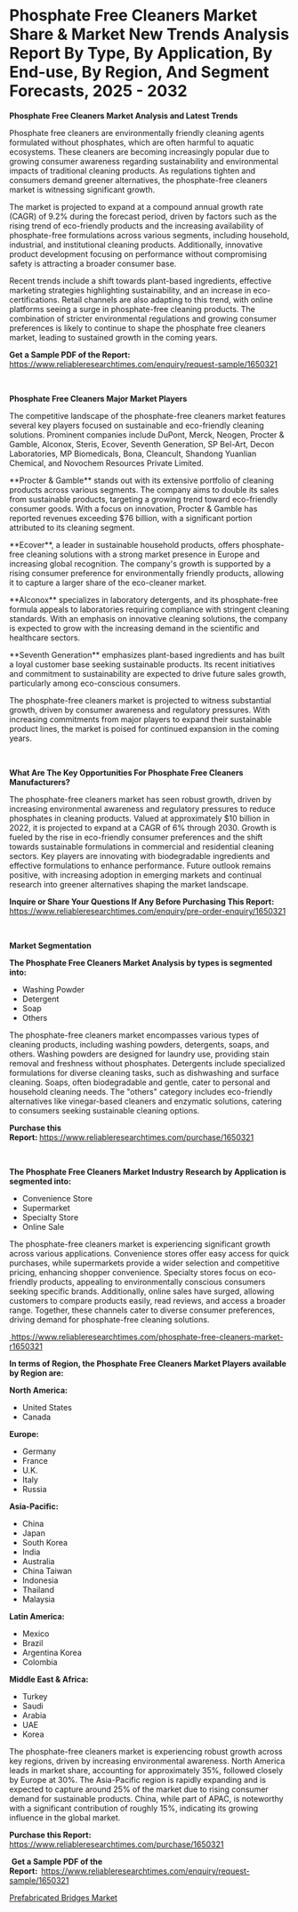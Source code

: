 <p><h1>Phosphate Free Cleaners Market Share & Market New Trends Analysis Report By Type, By Application, By End-use, By Region, And Segment Forecasts, 2025 - 2032</h1></p><p><strong>Phosphate Free Cleaners Market Analysis and Latest Trends</strong></p>
<p><p>Phosphate free cleaners are environmentally friendly cleaning agents formulated without phosphates, which are often harmful to aquatic ecosystems. These cleaners are becoming increasingly popular due to growing consumer awareness regarding sustainability and environmental impacts of traditional cleaning products. As regulations tighten and consumers demand greener alternatives, the phosphate-free cleaners market is witnessing significant growth.</p><p>The market is projected to expand at a compound annual growth rate (CAGR) of 9.2% during the forecast period, driven by factors such as the rising trend of eco-friendly products and the increasing availability of phosphate-free formulations across various segments, including household, industrial, and institutional cleaning products. Additionally, innovative product development focusing on performance without compromising safety is attracting a broader consumer base.</p><p>Recent trends include a shift towards plant-based ingredients, effective marketing strategies highlighting sustainability, and an increase in eco-certifications. Retail channels are also adapting to this trend, with online platforms seeing a surge in phosphate-free cleaning products. The combination of stricter environmental regulations and growing consumer preferences is likely to continue to shape the phosphate free cleaners market, leading to sustained growth in the coming years.</p></p>
<p><strong>Get a Sample PDF of the Report:&nbsp;</strong> <a href="https://www.reliableresearchtimes.com/enquiry/request-sample/1650321?utm_campaign=3190&utm_medium=2&utm_source=Github&utm_content=ia&utm_term=31032025&utm_id=phosphate-free-cleaners">https://www.reliableresearchtimes.com/enquiry/request-sample/1650321</a></p>
<p>&nbsp;</p>
<p><strong>Phosphate Free Cleaners Major Market Players</strong></p>
<p><p>The competitive landscape of the phosphate-free cleaners market features several key players focused on sustainable and eco-friendly cleaning solutions. Prominent companies include DuPont, Merck, Neogen, Procter & Gamble, Alconox, Steris, Ecover, Seventh Generation, SP Bel-Art, Decon Laboratories, MP Biomedicals, Bona, Cleancult, Shandong Yuanlian Chemical, and Novochem Resources Private Limited.</p><p>**Procter & Gamble** stands out with its extensive portfolio of cleaning products across various segments. The company aims to double its sales from sustainable products, targeting a growing trend toward eco-friendly consumer goods. With a focus on innovation, Procter & Gamble has reported revenues exceeding $76 billion, with a significant portion attributed to its cleaning segment.</p><p>**Ecover**, a leader in sustainable household products, offers phosphate-free cleaning solutions with a strong market presence in Europe and increasing global recognition. The company's growth is supported by a rising consumer preference for environmentally friendly products, allowing it to capture a larger share of the eco-cleaner market.</p><p>**Alconox** specializes in laboratory detergents, and its phosphate-free formula appeals to laboratories requiring compliance with stringent cleaning standards. With an emphasis on innovative cleaning solutions, the company is expected to grow with the increasing demand in the scientific and healthcare sectors.</p><p>**Seventh Generation** emphasizes plant-based ingredients and has built a loyal customer base seeking sustainable products. Its recent initiatives and commitment to sustainability are expected to drive future sales growth, particularly among eco-conscious consumers.</p><p>The phosphate-free cleaners market is projected to witness substantial growth, driven by consumer awareness and regulatory pressures. With increasing commitments from major players to expand their sustainable product lines, the market is poised for continued expansion in the coming years.</p></p>
<p>&nbsp;</p>
<p><strong>What Are The Key Opportunities For Phosphate Free Cleaners Manufacturers?</strong></p>
<p><p>The phosphate-free cleaners market has seen robust growth, driven by increasing environmental awareness and regulatory pressures to reduce phosphates in cleaning products. Valued at approximately $10 billion in 2022, it is projected to expand at a CAGR of 6% through 2030. Growth is fueled by the rise in eco-friendly consumer preferences and the shift towards sustainable formulations in commercial and residential cleaning sectors. Key players are innovating with biodegradable ingredients and effective formulations to enhance performance. Future outlook remains positive, with increasing adoption in emerging markets and continual research into greener alternatives shaping the market landscape.</p></p>
<p><strong>Inquire or Share Your Questions If Any Before Purchasing This Report:</strong> <a href="https://www.reliableresearchtimes.com/enquiry/pre-order-enquiry/1650321?utm_campaign=3190&utm_medium=2&utm_source=Github&utm_content=ia&utm_term=31032025&utm_id=phosphate-free-cleaners">https://www.reliableresearchtimes.com/enquiry/pre-order-enquiry/1650321</a></p>
<p>&nbsp;</p>
<p><strong>Market Segmentation</strong></p>
<p><strong>The Phosphate Free Cleaners Market Analysis by types is segmented into:</strong></p>
<p><ul><li>Washing Powder</li><li>Detergent</li><li>Soap</li><li>Others</li></ul></p>
<p><p>The phosphate-free cleaners market encompasses various types of cleaning products, including washing powders, detergents, soaps, and others. Washing powders are designed for laundry use, providing stain removal and freshness without phosphates. Detergents include specialized formulations for diverse cleaning tasks, such as dishwashing and surface cleaning. Soaps, often biodegradable and gentle, cater to personal and household cleaning needs. The "others" category includes eco-friendly alternatives like vinegar-based cleaners and enzymatic solutions, catering to consumers seeking sustainable cleaning options.</p></p>
<p><strong>Purchase this Report:&nbsp;</strong><a href="https://www.reliableresearchtimes.com/purchase/1650321?utm_campaign=3190&utm_medium=2&utm_source=Github&utm_content=ia&utm_term=31032025&utm_id=phosphate-free-cleaners">https://www.reliableresearchtimes.com/purchase/1650321</a></p>
<p>&nbsp;</p>
<p><strong>The Phosphate Free Cleaners Market Industry Research by Application is segmented into:</strong></p>
<p><ul><li>Convenience Store</li><li>Supermarket</li><li>Specialty Store</li><li>Online Sale</li></ul></p>
<p><p>The phosphate-free cleaners market is experiencing significant growth across various applications. Convenience stores offer easy access for quick purchases, while supermarkets provide a wider selection and competitive pricing, enhancing shopper convenience. Specialty stores focus on eco-friendly products, appealing to environmentally conscious consumers seeking specific brands. Additionally, online sales have surged, allowing customers to compare products easily, read reviews, and access a broader range. Together, these channels cater to diverse consumer preferences, driving demand for phosphate-free cleaning solutions.</p></p>
<p><a href="https://www.reliableresearchtimes.com/phosphate-free-cleaners-market-r1650321?utm_campaign=3190&utm_medium=2&utm_source=Github&utm_content=ia&utm_term=31032025&utm_id=phosphate-free-cleaners">&nbsp;https://www.reliableresearchtimes.com/phosphate-free-cleaners-market-r1650321</a></p>
<p><strong>In terms of Region, the Phosphate Free Cleaners Market Players available by Region are:</strong></p>
<p>
    <p> <strong> North America: </strong>
        <ul>
            <li>United States</li>
            <li>Canada</li>
        </ul>
        </p> 
    <p> <strong> Europe: </strong>
        <ul>
            <li>Germany</li>
            <li>France</li>
            <li>U.K.</li>
            <li>Italy</li>
            <li>Russia</li>
        </ul>
        </p> 
    <p> <strong> Asia-Pacific: </strong>
        <ul>
            <li>China</li>
            <li>Japan</li>
            <li>South Korea</li>
            <li>India</li>
            <li>Australia</li>
            <li>China Taiwan</li>
            <li>Indonesia</li>
            <li>Thailand</li>
            <li>Malaysia</li>
        </ul>
        </p> 
    <p> <strong> Latin America: </strong>
        <ul>
            <li>Mexico</li>
            <li>Brazil</li>
            <li>Argentina Korea</li>
            <li>Colombia</li>
        </ul>
        </p> 
    <p> <strong> Middle East & Africa: </strong>
        <ul>
            <li>Turkey</li>
            <li>Saudi</li>
            <li>Arabia</li>
            <li>UAE</li>
            <li>Korea</li>
        </ul>
    </p>
    </p>
<p><p>The phosphate-free cleaners market is experiencing robust growth across key regions, driven by increasing environmental awareness. North America leads in market share, accounting for approximately 35%, followed closely by Europe at 30%. The Asia-Pacific region is rapidly expanding and is expected to capture around 25% of the market due to rising consumer demand for sustainable products. China, while part of APAC, is noteworthy with a significant contribution of roughly 15%, indicating its growing influence in the global market.</p></p>
<p><strong>Purchase this Report: </strong><a href="https://www.reliableresearchtimes.com/purchase/1650321?utm_campaign=3190&utm_medium=2&utm_source=Github&utm_content=ia&utm_term=31032025&utm_id=phosphate-free-cleaners">https://www.reliableresearchtimes.com/purchase/1650321</a></p>
<p>&nbsp;<strong>Get a Sample PDF of the Report:&nbsp;&nbsp;</strong><a href="https://www.reliableresearchtimes.com/enquiry/request-sample/1650321?utm_campaign=3190&utm_medium=2&utm_source=Github&utm_content=ia&utm_term=31032025&utm_id=phosphate-free-cleaners">https://www.reliableresearchtimes.com/enquiry/request-sample/1650321</a></p>
<p><strong></strong></p>
<p><p><a href="https://github.com/denbelnmer50/Market-Research-Report-List-1/blob/main/prefabricated-bridges-market.md?utm_campaign=3190&utm_medium=2&utm_source=Github&utm_content=ia&utm_term=31032025&utm_id=phosphate-free-cleaners">Prefabricated Bridges Market</a></p></p>